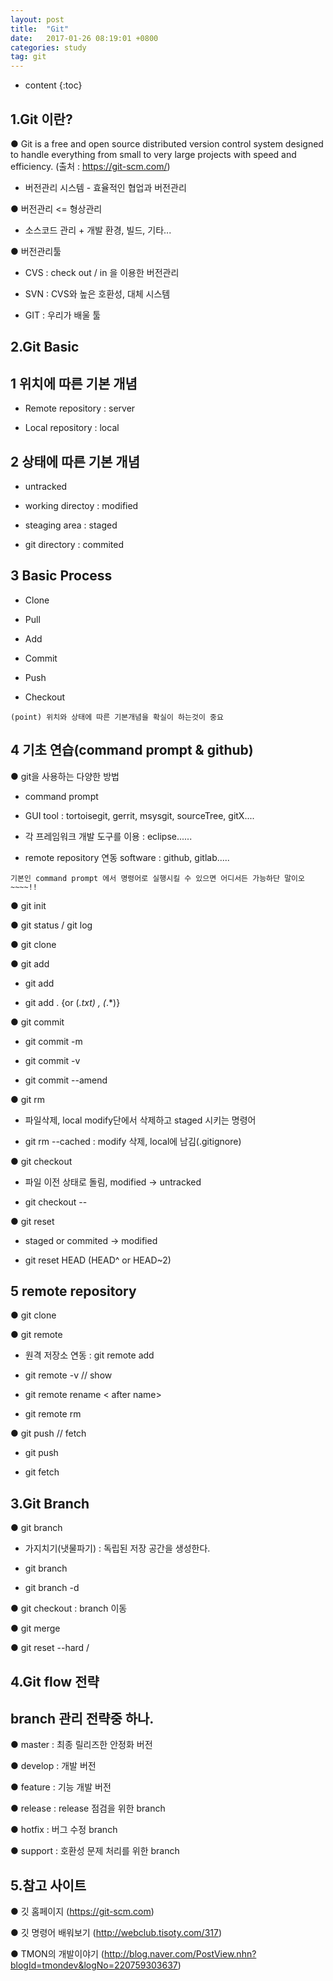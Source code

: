 ```yaml
---
layout: post
title:  "Git"
date:   2017-01-26 08:19:01 +0800
categories: study
tag: git
---
```


* content
{:toc}


1.Git 이란?
------------------------

 ● Git is a free and open source distributed version control system designed to handle everything from small to very large projects with speed and efficiency. (출처 : https://git-scm.com/)

   - 버전관리 시스템 - 효율적인 협업과 버전관리


 ● 버전관리 <= 형상관리

   - 소스코드 관리 + 개발 환경, 빌드, 기타...


 ● 버전관리툴

   - CVS : check out / in 을 이용한 버전관리

   - SVN : CVS와 높은 호환성, 대체 시스템

   - GIT : 우리가 배울 툴

2.Git Basic
------------------------

 ## 1 위치에 따른 기본 개념

   - Remote repository : server

   - Local repository : local
	

 ## 2 상태에 따른 기본 개념

   - untracked

   - working directoy : modified

   - steaging area : staged

   - git directory : commited
	
 ## 3 Basic Process

   - Clone

   - Pull

   - Add

   - Commit

   - Push

   - Checkout

	(point) 위치와 상태에 따른 기본개념을 확실이 하는것이 중요
	
 ## 4 기초 연습(command prompt & github)
   
 ● git을 사용하는 다양한 방법
   
   - command prompt
   
   - GUI tool : tortoisegit, gerrit, msysgit, sourceTree, gitX....

   - 각 프레임워크 개발 도구를 이용 : eclipse......

   - remote repository 연동 software : github, gitlab.....

	기본인 command prompt 에서 명령어로 실행시킬 수 있으면 어디서든 가능하단 말이오~~~~!!

 ● git init

 ● git status / git log

 ● git clone

 ● git add

   - git add <file name>

   - git add . {or (*.txt) , (*.*)} 

 ● git commit

   - git commit -m <commit message>

   - git commit -v

   - git commit --amend

 ● git rm

   - 파일삭제, local modify단에서 삭제하고 staged 시키는 명령어

   - git rm --cached <file name> : modify 삭제, local에 남김(.gitignore) 

 ● git checkout

   - 파일 이전 상태로 돌림, modified → untracked

   - git checkout -- <file name> 

 ● git reset

   - staged or commited → modified

   - git reset HEAD <file name> (HEAD^ or HEAD~2)

 ## 5 remote repository
 
 ● git clone <url>

 ● git remote

   - 원격 저장소 연동 : git remote add <remote repository name> <url>

   - git remote -v // show <remote repository name>

   - git remote rename <before name> < after name>

   - git remote rm <remote repository name>

 ● git push // fetch

   - git push <remote repository name> <branch name>

   - git fetch <branch name>

3.Git Branch
------------------------

 ● git branch

   - 가지치기(냇물파기) : 독립된 저장 공간을 생성한다. 

   - git branch <branch name>

   - git branch -d <branch name>

 ● git checkout <branch name> : branch 이동

 ● git merge <branch name>

 ● git reset --hard <remote name>/<branch name>

4.Git flow 전략
------------------------

 ## branch 관리 전략중 하나.

 ● master : 최종 릴리즈한 안정화 버전

 ● develop : 개발 버전

 ● feature : 기능 개발 버전

 ● release : release 점검을 위한 branch

 ● hotfix : 버그 수정 branch

 ● support : 호환성 문제 처리를 위한 branch

5.참고 사이트
------------------------

 ● 깃 홈페이지 (https://git-scm.com)

 ● 깃 명령어 배워보기 (http://webclub.tisoty.com/317)

 ● TMON의 개발이야기 (http://blog.naver.com/PostView.nhn?blogId=tmondev&logNo=220759303637)